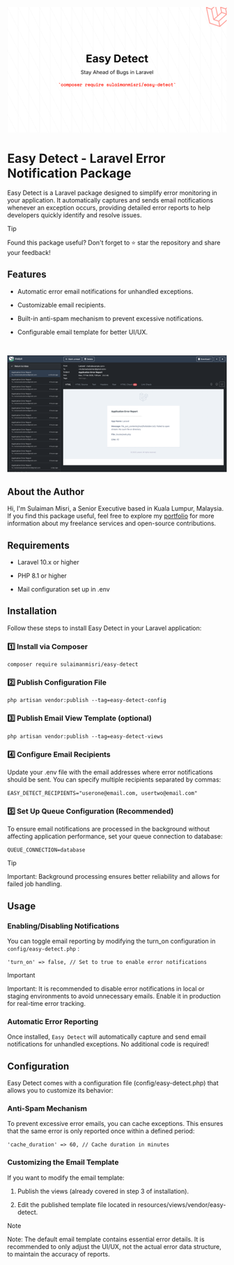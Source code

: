 ![EasyDetect Image](public/easy-detect.png)

# Easy Detect - Laravel Error Notification Package
Easy Detect is a Laravel package designed to simplify error monitoring in your application. It automatically captures and sends email notifications whenever an exception occurs, providing detailed error reports to help developers quickly identify and resolve issues.

> [!TIP]
> Found this package useful? Don't forget to ⭐ star the repository and share your feedback!

## Features
* Automatic error email notifications for unhandled exceptions.

* Customizable email recipients.

* Built-in anti-spam mechanism to prevent excessive notifications.

* Configurable email template for better UI/UX.

<br/>

![EasyDetect Image](public/easy-detect-example.png)


## About the Author
Hi, I'm Sulaiman Misri, a Senior Executive based in Kuala Lumpur, Malaysia. If you find this package useful, feel free to explore my [portfolio](https://sulaimanmisri.com) for more information about my freelance services and open-source contributions.

## Requirements
* Laravel 10.x or higher

* PHP 8.1 or higher

* Mail configuration set up in .env

## Installation
Follow these steps to install Easy Detect in your Laravel application:

### 1️⃣ Install via Composer
```
composer require sulaimanmisri/easy-detect
```

### 2️⃣ Publish Configuration File
```
php artisan vendor:publish --tag=easy-detect-config
```

### 3️⃣ Publish Email View Template (optional)
```
php artisan vendor:publish --tag=easy-detect-views
```

### 4️⃣ Configure Email Recipients
Update your .env file with the email addresses where error notifications should be sent. You can specify multiple recipients separated by commas:
```
EASY_DETECT_RECIPIENTS="userone@email.com, usertwo@email.com"
```

### 5️⃣ Set Up Queue Configuration (Recommended)
To ensure email notifications are processed in the background without affecting application performance, set your queue connection to database:
```
QUEUE_CONNECTION=database
```
> [!TIP]
> Important: Background processing ensures better reliability and allows for failed job handling.

## Usage
### Enabling/Disabling Notifications
You can toggle email reporting by modifying the turn_on configuration in `config/easy-detect.php` :
```
'turn_on' => false, // Set to true to enable error notifications
```
> [!IMPORTANT]
> Important: It is recommended to disable error notifications in local or staging environments to avoid unnecessary emails. Enable it in production for real-time error tracking.

### Automatic Error Reporting
Once installed, `Easy Detect` will automatically capture and send email notifications for unhandled exceptions. No additional code is required!

## Configuration
Easy Detect comes with a configuration file (config/easy-detect.php) that allows you to customize its behavior:

### Anti-Spam Mechanism
To prevent excessive error emails, you can cache exceptions. This ensures that the same error is only reported once within a defined period:
```
'cache_duration' => 60, // Cache duration in minutes
```

### Customizing the Email Template
If you want to modify the email template:

1. Publish the views (already covered in step 3 of installation).

2. Edit the published template file located in resources/views/vendor/easy-detect.

> [!NOTE]
> Note: The default email template contains essential error details. It is recommended to only adjust the UI/UX, not the actual error data structure, to maintain the accuracy of reports.

